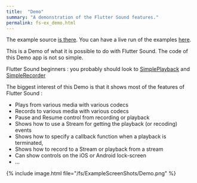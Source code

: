 ```yaml
---
title:  "Demo"
summary: "A demonstration of the Flutter Sound features."
permalink: fs-ex_demo.html
---
```


The example source [is there](https://github.com/canardoux/flutter_sound/blob/master/example/lib/demo/demo.dart). You can have a live run of the examples [here](/tau/fs/live/index.html).

This is a Demo of what it is possible to do with Flutter Sound. The code of this Demo app is not so simple.

Flutter Sound beginners : you probably should look to [SimplePlayback](fs-ex_simple_playback.html) and [SimpleRecorder](fs-ex_simple_recorder.html)

The biggest interest of this Demo is that it shows most of the features of Flutter Sound :

* Plays from various media with various codecs
* Records to various media with various codecs
* Pause and Resume control from recording or playback
* Shows how to use a Stream for getting the playback \(or recoding\) events
* Shows how to specify a callback function when a playback is terminated,
* Shows how to record to a Stream or playback from a stream
* Can show controls on the iOS or Android lock-screen
* ...

{% include image.html file="/fs/ExampleScreenShots/Demo.png" %}